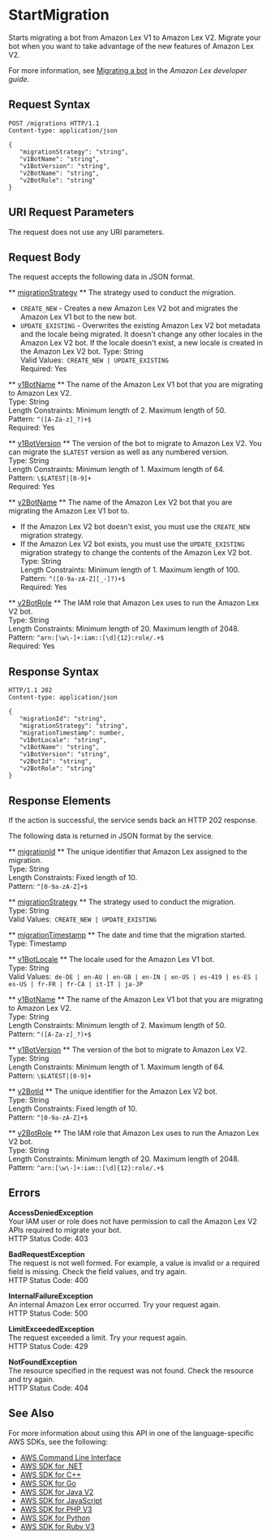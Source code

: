# StartMigration<a name="API_StartMigration"></a>

Starts migrating a bot from Amazon Lex V1 to Amazon Lex V2\. Migrate your bot when you want to take advantage of the new features of Amazon Lex V2\.

For more information, see [Migrating a bot](https://docs.aws.amazon.com/lex/latest/dg/migrate.html) in the *Amazon Lex developer guide*\.

## Request Syntax<a name="API_StartMigration_RequestSyntax"></a>

```
POST /migrations HTTP/1.1
Content-type: application/json

{
   "migrationStrategy": "string",
   "v1BotName": "string",
   "v1BotVersion": "string",
   "v2BotName": "string",
   "v2BotRole": "string"
}
```

## URI Request Parameters<a name="API_StartMigration_RequestParameters"></a>

The request does not use any URI parameters\.

## Request Body<a name="API_StartMigration_RequestBody"></a>

The request accepts the following data in JSON format\.

 ** [migrationStrategy](#API_StartMigration_RequestSyntax) **   <a name="lex-StartMigration-request-migrationStrategy"></a>
The strategy used to conduct the migration\.  
+  `CREATE_NEW` \- Creates a new Amazon Lex V2 bot and migrates the Amazon Lex V1 bot to the new bot\.
+  `UPDATE_EXISTING` \- Overwrites the existing Amazon Lex V2 bot metadata and the locale being migrated\. It doesn't change any other locales in the Amazon Lex V2 bot\. If the locale doesn't exist, a new locale is created in the Amazon Lex V2 bot\.
Type: String  
Valid Values:` CREATE_NEW | UPDATE_EXISTING`   
Required: Yes

 ** [v1BotName](#API_StartMigration_RequestSyntax) **   <a name="lex-StartMigration-request-v1BotName"></a>
The name of the Amazon Lex V1 bot that you are migrating to Amazon Lex V2\.  
Type: String  
Length Constraints: Minimum length of 2\. Maximum length of 50\.  
Pattern: `^([A-Za-z]_?)+$`   
Required: Yes

 ** [v1BotVersion](#API_StartMigration_RequestSyntax) **   <a name="lex-StartMigration-request-v1BotVersion"></a>
The version of the bot to migrate to Amazon Lex V2\. You can migrate the `$LATEST` version as well as any numbered version\.  
Type: String  
Length Constraints: Minimum length of 1\. Maximum length of 64\.  
Pattern: `\$LATEST|[0-9]+`   
Required: Yes

 ** [v2BotName](#API_StartMigration_RequestSyntax) **   <a name="lex-StartMigration-request-v2BotName"></a>
The name of the Amazon Lex V2 bot that you are migrating the Amazon Lex V1 bot to\.   
+ If the Amazon Lex V2 bot doesn't exist, you must use the `CREATE_NEW` migration strategy\.
+ If the Amazon Lex V2 bot exists, you must use the `UPDATE_EXISTING` migration strategy to change the contents of the Amazon Lex V2 bot\.
Type: String  
Length Constraints: Minimum length of 1\. Maximum length of 100\.  
Pattern: `^([0-9a-zA-Z][_-]?)+$`   
Required: Yes

 ** [v2BotRole](#API_StartMigration_RequestSyntax) **   <a name="lex-StartMigration-request-v2BotRole"></a>
The IAM role that Amazon Lex uses to run the Amazon Lex V2 bot\.  
Type: String  
Length Constraints: Minimum length of 20\. Maximum length of 2048\.  
Pattern: `^arn:[\w\-]+:iam::[\d]{12}:role/.+$`   
Required: Yes

## Response Syntax<a name="API_StartMigration_ResponseSyntax"></a>

```
HTTP/1.1 202
Content-type: application/json

{
   "migrationId": "string",
   "migrationStrategy": "string",
   "migrationTimestamp": number,
   "v1BotLocale": "string",
   "v1BotName": "string",
   "v1BotVersion": "string",
   "v2BotId": "string",
   "v2BotRole": "string"
}
```

## Response Elements<a name="API_StartMigration_ResponseElements"></a>

If the action is successful, the service sends back an HTTP 202 response\.

The following data is returned in JSON format by the service\.

 ** [migrationId](#API_StartMigration_ResponseSyntax) **   <a name="lex-StartMigration-response-migrationId"></a>
The unique identifier that Amazon Lex assigned to the migration\.  
Type: String  
Length Constraints: Fixed length of 10\.  
Pattern: `^[0-9a-zA-Z]+$` 

 ** [migrationStrategy](#API_StartMigration_ResponseSyntax) **   <a name="lex-StartMigration-response-migrationStrategy"></a>
The strategy used to conduct the migration\.  
Type: String  
Valid Values:` CREATE_NEW | UPDATE_EXISTING` 

 ** [migrationTimestamp](#API_StartMigration_ResponseSyntax) **   <a name="lex-StartMigration-response-migrationTimestamp"></a>
The date and time that the migration started\.  
Type: Timestamp

 ** [v1BotLocale](#API_StartMigration_ResponseSyntax) **   <a name="lex-StartMigration-response-v1BotLocale"></a>
The locale used for the Amazon Lex V1 bot\.   
Type: String  
Valid Values:` de-DE | en-AU | en-GB | en-IN | en-US | es-419 | es-ES | es-US | fr-FR | fr-CA | it-IT | ja-JP` 

 ** [v1BotName](#API_StartMigration_ResponseSyntax) **   <a name="lex-StartMigration-response-v1BotName"></a>
The name of the Amazon Lex V1 bot that you are migrating to Amazon Lex V2\.  
Type: String  
Length Constraints: Minimum length of 2\. Maximum length of 50\.  
Pattern: `^([A-Za-z]_?)+$` 

 ** [v1BotVersion](#API_StartMigration_ResponseSyntax) **   <a name="lex-StartMigration-response-v1BotVersion"></a>
The version of the bot to migrate to Amazon Lex V2\.   
Type: String  
Length Constraints: Minimum length of 1\. Maximum length of 64\.  
Pattern: `\$LATEST|[0-9]+` 

 ** [v2BotId](#API_StartMigration_ResponseSyntax) **   <a name="lex-StartMigration-response-v2BotId"></a>
The unique identifier for the Amazon Lex V2 bot\.   
Type: String  
Length Constraints: Fixed length of 10\.  
Pattern: `^[0-9a-zA-Z]+$` 

 ** [v2BotRole](#API_StartMigration_ResponseSyntax) **   <a name="lex-StartMigration-response-v2BotRole"></a>
The IAM role that Amazon Lex uses to run the Amazon Lex V2 bot\.  
Type: String  
Length Constraints: Minimum length of 20\. Maximum length of 2048\.  
Pattern: `^arn:[\w\-]+:iam::[\d]{12}:role/.+$` 

## Errors<a name="API_StartMigration_Errors"></a>

 **AccessDeniedException**   
Your IAM user or role does not have permission to call the Amazon Lex V2 APIs required to migrate your bot\.  
HTTP Status Code: 403

 **BadRequestException**   
The request is not well formed\. For example, a value is invalid or a required field is missing\. Check the field values, and try again\.  
HTTP Status Code: 400

 **InternalFailureException**   
An internal Amazon Lex error occurred\. Try your request again\.  
HTTP Status Code: 500

 **LimitExceededException**   
The request exceeded a limit\. Try your request again\.  
HTTP Status Code: 429

 **NotFoundException**   
The resource specified in the request was not found\. Check the resource and try again\.  
HTTP Status Code: 404

## See Also<a name="API_StartMigration_SeeAlso"></a>

For more information about using this API in one of the language\-specific AWS SDKs, see the following:
+  [ AWS Command Line Interface](https://docs.aws.amazon.com/goto/aws-cli/lex-models-2017-04-19/StartMigration) 
+  [ AWS SDK for \.NET](https://docs.aws.amazon.com/goto/DotNetSDKV3/lex-models-2017-04-19/StartMigration) 
+  [ AWS SDK for C\+\+](https://docs.aws.amazon.com/goto/SdkForCpp/lex-models-2017-04-19/StartMigration) 
+  [ AWS SDK for Go](https://docs.aws.amazon.com/goto/SdkForGoV1/lex-models-2017-04-19/StartMigration) 
+  [ AWS SDK for Java V2](https://docs.aws.amazon.com/goto/SdkForJavaV2/lex-models-2017-04-19/StartMigration) 
+  [ AWS SDK for JavaScript](https://docs.aws.amazon.com/goto/AWSJavaScriptSDK/lex-models-2017-04-19/StartMigration) 
+  [ AWS SDK for PHP V3](https://docs.aws.amazon.com/goto/SdkForPHPV3/lex-models-2017-04-19/StartMigration) 
+  [ AWS SDK for Python](https://docs.aws.amazon.com/goto/boto3/lex-models-2017-04-19/StartMigration) 
+  [ AWS SDK for Ruby V3](https://docs.aws.amazon.com/goto/SdkForRubyV3/lex-models-2017-04-19/StartMigration) 